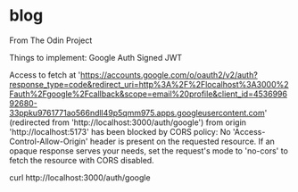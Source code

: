 # blog
From The Odin Project

Things to implement:
Google Auth
Signed JWT

Access to fetch at 'https://accounts.google.com/o/oauth2/v2/auth?response_type=code&redirect_uri=http%3A%2F%2Flocalhost%3A3000%2Fauth%2Fgoogle%2Fcallback&scope=email%20profile&client_id=453699692680-33ppku9761771ao566ndll49p5qmm975.apps.googleusercontent.com' (redirected from 'http://localhost:3000/auth/google') from origin 'http://localhost:5173' has been blocked by CORS policy: No 'Access-Control-Allow-Origin' header is present on the requested resource. If an opaque response serves your needs, set the request's mode to 'no-cors' to fetch the resource with CORS disabled.

curl http://localhost:3000/auth/google